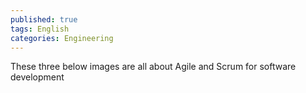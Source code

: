 ```yaml
---
published: true
tags: English
categories: Engineering
---
```

These three below images are all about Agile and Scrum for software development
<center>
	<img src="{{site.baseurl}}/images/scrum.jpg" alt="" />
</center>

<center>
	<img src="{{site.baseurl}}/images/KoloTree-Final-02.png" alt="" />
</center>

<center>
	<img src="{{site.baseurl}}/images/scrum-retrospective-meeting.png" alt=""/> 
<center
